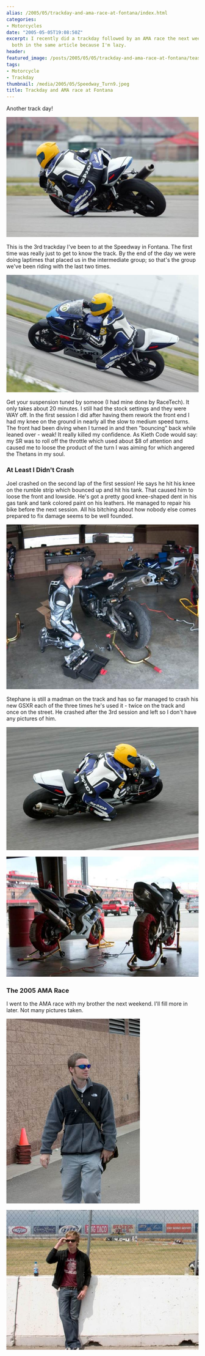 ```yaml
---
alias: /2005/05/trackday-and-ama-race-at-fontana/index.html
categories:
- Motorcycles
date: "2005-05-05T19:08:50Z"
excerpt: I recently did a trackday followed by an AMA race the next weekend at Fontana.  They're
  both in the same article because I'm lazy.
header:
featured_image: /posts/2005/05/05/trackday-and-ama-race-at-fontana/teaser.jpeg
tags:
- Motorcycle
- Trackday
thumbnail: /media/2005/05/Speedway_Turn9.jpeg
title: Trackday and AMA race at Fontana
---
```

Another track day!

![](Speedway_Horseshoe.jpeg)

This is the 3rd trackday I've been to at the Speedway in Fontana.  The first time was really just to get to know the track.  By the end of the day we were doing laptimes that placed us in the intermediate group; so that's the group we've been riding with the last two times.

![](Speedway_Horseshoe2.jpeg)

Get your suspension tuned by someoe (I had mine done by RaceTech).  It only takes about 20 minutes.  I still had the stock settings and they were WAY off.  In the first session I did after having them rework the front end I had my knee on the ground in nearly all the slow to medium speed turns.  The front had been diving when I turned in and then "bouncing" back while leaned over - weak!  It really killed my confidence.  As Kieth Code would say: my SR was to roll off the throttle which used about $8 of attention and caused me to loose the product of the turn I was aiming for which angered the Thetans in my soul.

### At Least I Didn't Crash

Joel crashed on the second lap of the first session!  He says he hit his knee on the rumble strip which bounced up and hit his tank.  That caused him to loose the front and lowside.  He's got a pretty good knee-shaped dent in his gas tank and tank colored paint on his leathers.  He managed to repair his bike before the next session.  All his bitching about how nobody else comes prepared to fix damage seems to be well founded.

![](1115345591_Speedway_Garage2.jpeg)

Stephane is still a madman on the track and has so far managed to crash his new GSXR each of the three times he's used it - twice on the track and once on the street.  He crashed after the 3rd session and left so I don't have any pictures of him.

![](Speedway_Turn9.jpeg)

![](Speedway_Garage1.jpeg)

### The 2005 AMA Race

I went to the AMA race with my brother the next weekend.  I'll fill more in later.  Not many pictures taken.

![](Speedway_Sean.jpeg)

![](Speedway_BradyTurn9.jpeg)

